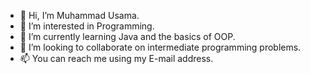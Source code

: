 - 👋 Hi, I’m Muhammad Usama.
- 👀 I’m interested in Programming.
- 🌱 I’m currently learning Java and the basics of OOP.
- 💞️ I’m looking to collaborate on intermediate programming problems.
- 📫 You can reach me using my E-mail address.

<!---
usama-t/usama-t is a ✨ special ✨ repository because its `README.md` (this file) appears on your GitHub profile.
You can click the Preview link to take a look at your changes.
--->
